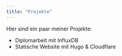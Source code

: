 ```yaml
---
title: "Projekte"
---
```


Hier sind ein paar meiner Projekte:

- Diplomarbeit mit InfluxDB
- Statische Website mit Hugo & Cloudflare
